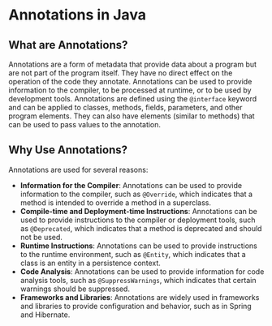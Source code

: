 # Annotations in Java

## What are Annotations?
Annotations are a form of metadata that provide data about a program but are not part of the program itself. They have no direct effect on the operation of the code they annotate. Annotations can be used to provide information to the compiler, to be processed at runtime, or to be used by development tools.
Annotations are defined using the `@interface` keyword and can be applied to classes, methods, fields, parameters, and other program elements. They can also have elements (similar to methods) that can be used to pass values to the annotation.
## Why Use Annotations?
Annotations are used for several reasons:
- **Information for the Compiler**: Annotations can be used to provide information to the compiler, such as `@Override`, which indicates that a method is intended to override a method in a superclass.
- **Compile-time and Deployment-time Instructions**: Annotations can be used to provide instructions to the compiler or deployment tools, such as `@Deprecated`, which indicates that a method is deprecated and should not be used.
- **Runtime Instructions**: Annotations can be used to provide instructions to the runtime environment, such as `@Entity`, which indicates that a class is an entity in a persistence context.
- **Code Analysis**: Annotations can be used to provide information for code analysis tools, such as `@SuppressWarnings`, which indicates that certain warnings should be suppressed.
- **Frameworks and Libraries**: Annotations are widely used in frameworks and libraries to provide configuration and behavior, such as in Spring and Hibernate.